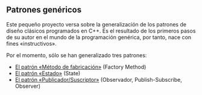 ## Patrones genéricos

Este pequeño proyecto versa sobre la generalización de los patrones de diseño clásicos programados en C++. Es el resultado de los primeros pasos de su autor en el mundo de la programación genérica, por tanto, nace con fines «instructivos».

Por el momento, sólo se han generalizado tres patrones:
  - [El patrón «Método de fabricación»](doc/FACTORY-METHOD.md) (Factory Method)
  - [El patrón «Estado»](doc/STATE.md) (State)
  - [El patrón «Publicador/Suscriptor»](doc/PUBLISH-SUBSCRIBE.md) (Observador, Publish-Subscribe, Observer)
